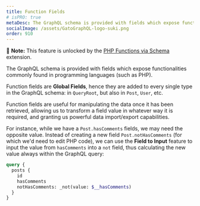 ```yaml
---
title: Function Fields
# isPRO: true
metaDesc: The GraphQL schema is provided with fields which expose functionalities commonly found in programming languages (such as PHP).
socialImage: /assets/GatoGraphQL-logo-suki.png
order: 910
---
```


📣 **Note:** This feature is unlocked by the [PHP Functions via Schema](../../../extensions/php-functions-via-schema/) extension.

The GraphQL schema is provided with fields which expose functionalities commonly found in programming languages (such as PHP).

Function fields are **Global Fields**, hence they are added to every single type in the GraphQL schema: in `QueryRoot`, but also in `Post`, `User`, etc.

Function fields are useful for manipulating the data once it has been retrieved, allowing us to transform a field value in whatever way it is required, and granting us powerful data import/export capabilities.

For instance, while we have a `Post.hasComments` fields, we may need the opposite value. Instead of creating a new field `Post.notHasComments` (for which we'd need to edit PHP code), we can use the **Field to Input** feature to input the value from `hasComments` into a `not` field, thus calculating the new value always within the GraphQL query:

```graphql
query {
  posts {
    id
    hasComments
    notHasComments: _not(value: $__hasComments)
  }
}
```
